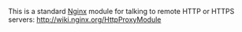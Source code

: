 <!---
    @title         Proxy Nginx Module
    @creator       Yichun Zhang
    @created       2012-09-13 18:28 GMT
    @modifier      Yichun Zhang
    @modifier_link yichun-zhang
    @modified      2012-09-13 18:28 GMT
    @changes       3
--->

This is a standard [Nginx](nginx.html) module for talking to remote HTTP or HTTPS servers: http://wiki.nginx.org/HttpProxyModule
